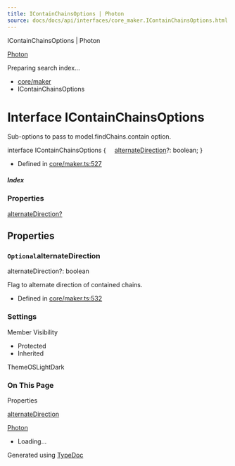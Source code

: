 ```yaml
---
title: IContainChainsOptions | Photon
source: docs/docs/api/interfaces/core_maker.IContainChainsOptions.html
---
```


IContainChainsOptions | Photon

[Photon](../index.md)




Preparing search index...

* [core/maker](../modules/core_maker.md)
* IContainChainsOptions

# Interface IContainChainsOptions

Sub-options to pass to model.findChains.contain option.

interface IContainChainsOptions {
    [alternateDirection](#alternatedirection)?: boolean;
}

* Defined in [core/maker.ts:527](https://github.com/mwhite454/photon/blob/main/packages/photon/src/core/maker.ts#L527)

##### Index

### Properties

[alternateDirection?](#alternatedirection)

## Properties

### `Optional`alternateDirection

alternateDirection?: boolean

Flag to alternate direction of contained chains.

* Defined in [core/maker.ts:532](https://github.com/mwhite454/photon/blob/main/packages/photon/src/core/maker.ts#L532)

### Settings

Member Visibility

* Protected
* Inherited

ThemeOSLightDark

### On This Page

Properties

[alternateDirection](#alternatedirection)

[Photon](../index.md)

* Loading...

Generated using [TypeDoc](https://typedoc.org/)
